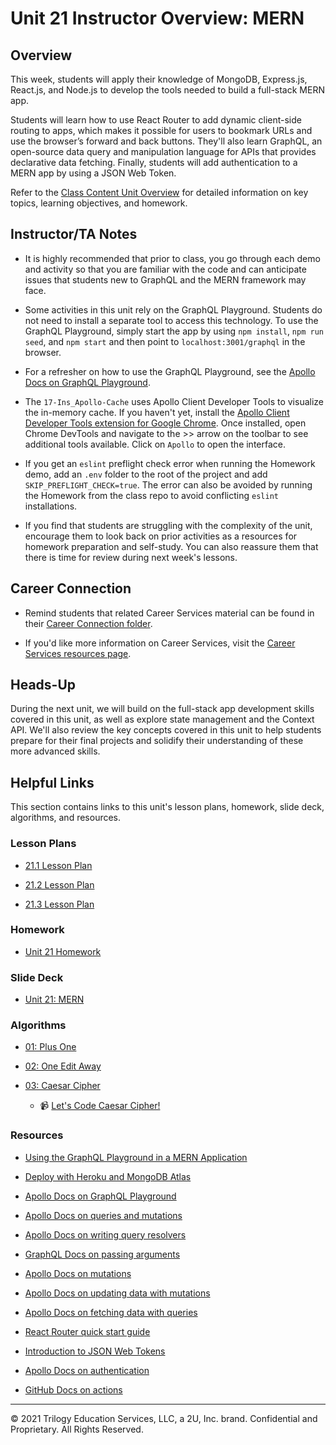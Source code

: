 # Unit 21 Instructor Overview: MERN

## Overview

This week, students will apply their knowledge of MongoDB, Express.js, React.js, and Node.js to develop the tools needed to build a full-stack MERN app.

Students will learn how to use React Router to add dynamic client-side routing to apps, which makes it possible for users to bookmark URLs and use the browser’s forward and back buttons. They'll also learn GraphQL, an open-source data query and manipulation language for APIs that provides declarative data fetching. Finally, students will add authentication to a MERN app by using a JSON Web Token.

Refer to the [Class Content Unit Overview](../../../01-Class-Content/21-MERN/README.md) for detailed information on key topics, learning objectives, and homework.

## Instructor/TA Notes 

* It is highly recommended that prior to class, you go through each demo and activity so that you are familiar with the code and can anticipate issues that students new to GraphQL and the MERN framework may face. 

* Some activities in this unit rely on the GraphQL Playground. Students do not need to install a separate tool to access this technology. To use the GraphQL Playground, simply start the app by using `npm install`, `npm run seed`, and `npm start` and then point to `localhost:3001/graphql` in the browser. 

* For a refresher on how to use the GraphQL Playground, see the [Apollo Docs on GraphQL Playground](https://www.apollographql.com/docs/apollo-server/testing/graphql-playground/).

* The `17-Ins_Apollo-Cache` uses Apollo Client Developer Tools to visualize the in-memory cache. If you haven't yet, install the [Apollo Client Developer Tools extension for Google Chrome](https://chrome.google.com/webstore/detail/apollo-client-developer-t/jdkknkkbebbapilgoeccciglkfbmbnfm?hl=en-US). Once installed, open Chrome DevTools and navigate to the >> arrow on the toolbar to see additional tools available. Click on `Apollo` to open the interface. 

* If you get an `eslint` preflight check error when running the Homework demo, add an `.env` folder to the root of the project and add `SKIP_PREFLIGHT_CHECK=true`. The error can also be avoided by running the Homework from the class repo to avoid conflicting `eslint` installations. 

* If you find that students are struggling with the complexity of the unit, encourage them to look back on prior activities as a resources for homework preparation and self-study. You can also reassure them that there is time for review during next week's lessons. 

## Career Connection

* Remind students that related Career Services material can be found in their [Career Connection folder](../../../01-Class-Content/21-MERN/04-Career-Connection/README.md).

* If you'd like more information on Career Services, visit the [Career Services resources page](https://mycareerspot.org/).

## Heads-Up

During the next unit, we will build on the full-stack app development skills covered in this unit, as well as explore state management and the Context API. We'll also review the key concepts covered in this unit to help students prepare for their final projects and solidify their understanding of these more advanced skills. 

## Helpful Links

This section contains links to this unit's lesson plans, homework, slide deck, algorithms, and resources.

### Lesson Plans

  * [21.1 Lesson Plan](./01-Day_GraphQL/21.1-LESSON-PLAN.md)

  * [21.2 Lesson Plan](./02-Day_Front-End/21.2-LESSON-PLAN.md)
  
  * [21.3 Lesson Plan](./03-Day_JWT/21.3-LESSON-PLAN.md)

### Homework

  * [Unit 21 Homework](../../../01-Class-Content/21-MERN/02-Homework)

### Slide Deck

  * [Unit 21: MERN](https://docs.google.com/presentation/d/1JU962_gt2iOMECVdvLcsxRs9IwNirB6d6fed4Y1RlG8/edit?usp=sharing)

### Algorithms
  
  * [01: Plus One](../../../01-Class-Content/21-MERN/03-Algorithms/01-plus-one)

  * [02: One Edit Away](../../../01-Class-Content/21-MERN/03-Algorithms/02-one-edit-away)

  * [03: Caesar Cipher](../../../01-Class-Content/21-MERN/03-Algorithms/03-caesar-cipher)

    * 📹 [Let's Code Caesar Cipher!](https://2u-20.wistia.com/medias/bcfetr7mvf)

### Resources

* [Using the GraphQL Playground in a MERN Application](https://coding-boot-camp.github.io/full-stack/apis/graphql-playground-guide)

* [Deploy with Heroku and MongoDB Atlas](https://coding-boot-camp.github.io/full-stack/mongodb/deploy-with-heroku-and-mongodb-atlas)

* [Apollo Docs on GraphQL Playground](https://www.apollographql.com/docs/apollo-server/testing/graphql-playground/)

* [Apollo Docs on queries and mutations](https://graphql.org/learn/queries/)

* [Apollo Docs on writing query resolvers](https://www.apollographql.com/docs/tutorial/resolvers/)

* [GraphQL Docs on passing arguments](https://graphql.org/graphql-js/passing-arguments/)

* [Apollo Docs on mutations](https://www.apollographql.com/docs/react/data/mutations/)

* [Apollo Docs on updating data with mutations](https://www.apollographql.com/docs/tutorial/mutations/)

* [Apollo Docs on fetching data with queries](https://www.apollographql.com/docs/tutorial/queries/)

* [React Router quick start guide](https://reactrouter.com/web/guides/quick-start)

* [Introduction to JSON Web Tokens](https://jwt.io/introduction)

* [Apollo Docs on authentication](https://www.apollographql.com/docs/apollo-server/security/authentication/)

* [GitHub Docs on actions](https://docs.github.com/en/actions)

---
© 2021 Trilogy Education Services, LLC, a 2U, Inc. brand. Confidential and Proprietary. All Rights Reserved.
